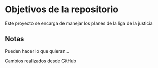 # Objetivos de la repositorio

Este proyecto se encarga de manejar los planes de la liga de la justicia


## Notas
Pueden hacer lo que quieran...

Cambios realizados desde GitHub

